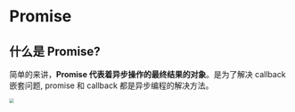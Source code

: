 # Promise

## 什么是 Promise?

简单的来讲，**Promise 代表着异步操作的最终结果的对象**。是为了解决 callback 嵌套问题, promise 和 callback 都是异步编程的解决方法。

<img src="https://cdn.jsdelivr.net/gh/CarberryChai/oss@master/image/IMG_0526-z4gQep.JPG" style="zoom:50%;" />
